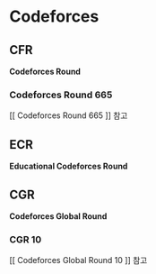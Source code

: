 # Codeforces

## CFR

__Codeforces Round__

### Codeforces Round 665
[[ Codeforces Round 665 ]] 참고 

## ECR

__Educational Codeforces Round__



## CGR

__Codeforces Global Round__

### CGR 10
[[ Codeforces Global Round 10 ]] 참고

